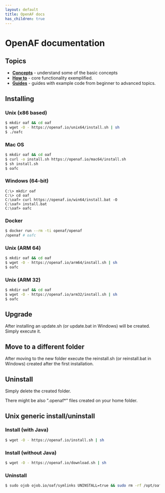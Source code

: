 ```yaml
---
layout: default
title: OpenAF docs
has_children: true
---
```


# OpenAF documentation

## Topics

* __[Concepts](docs/concepts/index.md)__ - understand some of the basic concepts
* __[How to](docs/howto/index.md)__ - core functionality exemplified.
* __[Guides](docs/guides/index.md)__ - guides with example code from beginner to advanced topics.

## Installing

### Unix (x86 based)

````bash
$ mkdir oaf && cd oaf
$ wget -O - https://openaf.io/unix64/install.sh | sh
$ ./oafc
````

### Mac OS

````bash
$ mkdir oaf && cd oaf
$ curl -o install.sh https://openaf.io/mac64/install.sh
$ sh install.sh
$ oafc
````

### Windows (64-bit)

````
C:\> mkdir oaf
C:\> cd oaf
C:\oaf> curl https://openaf.io/win64/install.bat -O
C:\oaf> install.bat
C:\oaf> oafc
````

### Docker

````bash
$ docker run --rm -ti openaf/openaf
/openaf # oafc
````

### Unix (ARM 64)

````bash
$ mkdir oaf && cd oaf
$ wget -O - https://openaf.io/arm64/install.sh | sh
$ oafc
````

### Unix (ARM 32)

````bash
$ mkdir oaf && cd oaf
$ wget -O - https://openaf.io/arm32/install.sh | sh
$ oafc
````

## Upgrade

After installing an update.sh (or update.bat in Windows) will be created. Simply execute it.

## Move to a different folder

After moving to the new folder execute the reinstall.sh (or reinstall.bat in Windows) created after the first installation.

## Uninstall

Simply delete the created folder.

There might be also ".openaf*" files created on your home folder.

## Unix generic install/uninstall

### Install (with Java)

````bash
$ wget -O - https://openaf.io/install.sh | sh
````

### Install (without Java)

````bash
$ wget -O - https://openaf.io/download.sh | sh
````

### Uninstall

````bash
$ sudo ojob ojob.io/oaf/symlinks UNINSTALL=true && sudo rm -rf /opt/oaf
````
